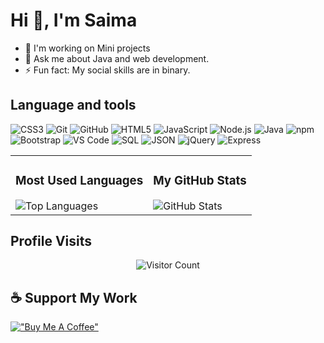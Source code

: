 # Hi 👋, I'm Saima 

- 🔭 I'm working on Mini projects
- 💬 Ask me about Java and web development.
- ⚡ Fun fact: My social skills are in binary.

## Language and tools

![CSS3](https://img.shields.io/badge/-CSS3-1572B6?style=flat-square&logo=css3&logoColor=white)
![Git](https://img.shields.io/badge/-Git-F05032?style=flat-square&logo=git&logoColor=white)
![GitHub](https://img.shields.io/badge/-GitHub-181717?style=flat-square&logo=github&logoColor=white)
![HTML5](https://img.shields.io/badge/-HTML5-E34F26?style=flat-square&logo=html5&logoColor=white)
![JavaScript](https://img.shields.io/badge/-JavaScript-F7DF1E?style=flat-square&logo=javascript&logoColor=black)
![Node.js](https://img.shields.io/badge/-Node.js-339933?style=flat-square&logo=node.js&logoColor=white)
![Java](https://img.shields.io/badge/-Java-007396?style=flat-square&logo=java&logoColor=white&labelColor=007396&logoWidth=5&logoHeight=20&label=☕%20)
![npm](https://img.shields.io/badge/-npm-CB3837?style=flat-square&logo=npm&logoColor=white)
![Bootstrap](https://img.shields.io/badge/-Bootstrap-7952B3?style=flat-square&logo=bootstrap&logoColor=white)
![VS Code](https://img.shields.io/badge/-VS%20Code-007ACC?style=flat-square&logo=visual-studio-code&logoColor=white)
![SQL](https://img.shields.io/badge/-SQL-4479A1?style=flat-square&logo=postgresql&logoColor=white)
![JSON](https://img.shields.io/badge/-JSON-000000?style=flat-square&logo=json&logoColor=white)
![jQuery](https://img.shields.io/badge/-jQuery-0769AD?style=flat-square&logo=jquery&logoColor=white)
![Express](https://img.shields.io/badge/-Express-000000?style=flat-square&logo=express&logoColor=white)


<table>
  <tr>
    <td>
      <h3>Most Used Languages</h3>
      <img src="https://github-readme-stats.vercel.app/api/top-langs/?username=Saima223&layout=compact&theme=vision-friendly-dark" alt="Top Languages" />
    </td>
    <td>
      <h3>My GitHub Stats</h3>
      <img src="https://github-readme-stats.vercel.app/api?username=Saima223&show_icons=true&theme=radical" alt="GitHub Stats" />
    </td>
  </tr>
</table>



## Profile Visits

<p align="center">
  <img src="https://profile-counter.glitch.me/{Saima223}/count.svg" alt="Visitor Count" />
</p>

## ☕ Support My Work

[!["Buy Me A Coffee"](https://www.buymeacoffee.com/assets/img/custom_images/orange_img.png)](https://www.buymeacoffee.com/Saima223)
